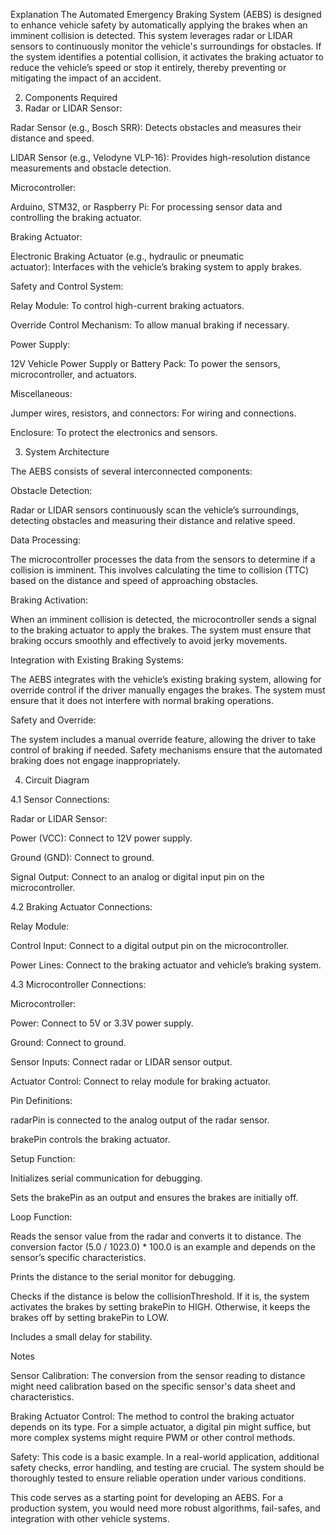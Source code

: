 Explanation
The Automated Emergency Braking System (AEBS) is designed to enhance vehicle safety by automatically applying the brakes when an imminent collision is detected. This system leverages radar or LIDAR sensors to continuously monitor the vehicle's surroundings for obstacles. If the system identifies a potential collision, it activates the braking actuator to reduce the vehicle’s speed or stop it entirely, thereby preventing or mitigating the impact of an accident.

2. Components Required
3. Radar or LIDAR Sensor:

Radar Sensor (e.g., Bosch SRR): Detects obstacles and measures their distance and speed.

LIDAR Sensor (e.g., Velodyne VLP-16): Provides high-resolution distance measurements and obstacle detection.

Microcontroller:

Arduino, STM32, or Raspberry Pi: For processing sensor data and controlling the braking actuator.

Braking Actuator:

Electronic Braking Actuator (e.g., hydraulic or pneumatic actuator): Interfaces with the vehicle’s braking system to apply brakes.

Safety and Control System:

Relay Module: To control high-current braking actuators.

Override Control Mechanism: To allow manual braking if necessary.

Power Supply:

12V Vehicle Power Supply or Battery Pack: To power the sensors, microcontroller, and actuators.

Miscellaneous:

Jumper wires, resistors, and connectors: For wiring and connections.

Enclosure: To protect the electronics and sensors.

3. System Architecture

The AEBS consists of several interconnected components:

Obstacle Detection:

Radar or LIDAR sensors continuously scan the vehicle’s surroundings, detecting obstacles and measuring their distance and relative speed.

Data Processing:

The microcontroller processes the data from the sensors to determine if a collision is imminent. This involves calculating the time to collision (TTC) based on the distance and speed of approaching obstacles.

Braking Activation:

When an imminent collision is detected, the microcontroller sends a signal to the braking actuator to apply the brakes. The system must ensure that braking occurs smoothly and effectively to avoid jerky movements.

Integration with Existing Braking Systems:

The AEBS integrates with the vehicle’s existing braking system, allowing for override control if the driver manually engages the brakes. The system must ensure that it does not interfere with normal braking operations.

Safety and Override:

The system includes a manual override feature, allowing the driver to take control of braking if needed. Safety mechanisms ensure that the automated braking does not engage inappropriately.

4. Circuit Diagram

4.1 Sensor Connections:

Radar or LIDAR Sensor:

Power (VCC): Connect to 12V power supply.

Ground (GND): Connect to ground.

Signal Output: Connect to an analog or digital input pin on the microcontroller.

4.2 Braking Actuator Connections:

Relay Module:

Control Input: Connect to a digital output pin on the microcontroller.

Power Lines: Connect to the braking actuator and vehicle’s braking system.

4.3 Microcontroller Connections:

Microcontroller:

Power: Connect to 5V or 3.3V power supply.

Ground: Connect to ground.

Sensor Inputs: Connect radar or LIDAR sensor output.

Actuator Control: Connect to relay module for braking actuator.

Pin Definitions:

radarPin is connected to the analog output of the radar sensor.

brakePin controls the braking actuator.

Setup Function:

Initializes serial communication for debugging.

Sets the brakePin as an output and ensures the brakes are initially off.

Loop Function:

Reads the sensor value from the radar and converts it to distance. The conversion factor (5.0 / 1023.0) * 100.0 is an example and depends on the sensor’s specific characteristics.

Prints the distance to the serial monitor for debugging.

Checks if the distance is below the collisionThreshold. If it is, the system activates the brakes by setting brakePin to HIGH. Otherwise, it keeps the brakes off by setting brakePin to LOW.

Includes a small delay for stability.

Notes

Sensor Calibration: The conversion from the sensor reading to distance might need calibration based on the specific sensor's data sheet and characteristics.

Braking Actuator Control: The method to control the braking actuator depends on its type. For a simple actuator, a digital pin might suffice, but more complex systems might require PWM or other control methods.

Safety: This code is a basic example. In a real-world application, additional safety checks, error handling, and testing are crucial. The system should be thoroughly tested to ensure reliable operation under various conditions.

This code serves as a starting point for developing an AEBS. For a production system, you would need more robust algorithms, fail-safes, and integration with other vehicle systems.

